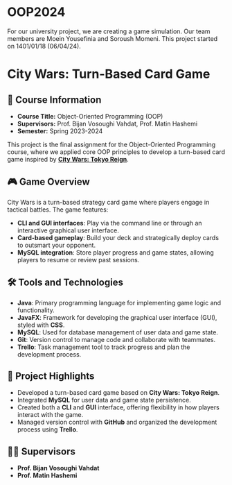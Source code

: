 # OOP2024
For our university project, we are creating a game simulation. Our team members are Moein Yousefinia and Soroush Momeni. This project started on 1401/01/18 (06/04/24).

# City Wars: Turn-Based Card Game

## 📖 **Course Information**  

- **Course Title:** Object-Oriented Programming (OOP)  
- **Supervisors:** Prof. Bijan Vosoughi Vahdat, Prof. Matin Hashemi  
- **Semester:** Spring 2023-2024  

This project is the final assignment for the Object-Oriented Programming course, where we applied core OOP principles to develop a turn-based card game inspired by **[City Wars: Tokyo Reign](https://store.steampowered.com/app/1689090/CITY_WARS_TOKYO_REIGN/)**.

## 🎮 **Game Overview**

City Wars is a turn-based strategy card game where players engage in tactical battles. The game features:
- **CLI and GUI interfaces**: Play via the command line or through an interactive graphical user interface.
- **Card-based gameplay**: Build your deck and strategically deploy cards to outsmart your opponent.
- **MySQL integration**: Store player progress and game states, allowing players to resume or review past sessions.

## 🛠️ **Tools and Technologies**

- **Java**: Primary programming language for implementing game logic and functionality.  
- **JavaFX**: Framework for developing the graphical user interface (GUI), styled with **CSS**.  
- **MySQL**: Used for database management of user data and game state.  
- **Git**: Version control to manage code and collaborate with teammates.  
- **Trello**: Task management tool to track progress and plan the development process.

## 🚀 **Project Highlights**

- Developed a turn-based card game based on **City Wars: Tokyo Reign**.
- Integrated **MySQL** for user data and game state persistence.
- Created both a **CLI** and **GUI** interface, offering flexibility in how players interact with the game.
- Managed version control with **GitHub** and organized the development process using **Trello**.

## 👨‍🏫 **Supervisors**

- **Prof. Bijan Vosoughi Vahdat**
- **Prof. Matin Hashemi**
